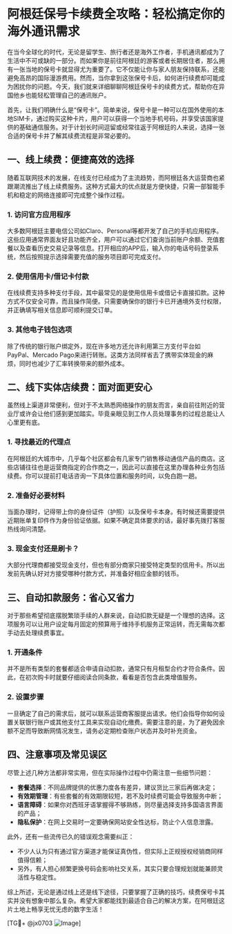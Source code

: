 # 阿根廷保号卡续费全攻略：轻松搞定你的海外通讯需求

在当今全球化的时代，无论是留学生、旅行者还是海外工作者，手机通讯都成为了生活中不可或缺的一部分。而如果你是前往阿根廷的游客或者长期居住者，那么拥有一张当地的保号卡就显得尤为重要了。它不仅能让你与家人朋友保持联系，还能避免高昂的国际漫游费用。然而，当你拿到这张保号卡后，如何进行续费却可能成为困扰你的问题。今天，我们就来详细聊聊阿根廷保号卡的续费方式，帮助你在异国他乡也能轻松管理自己的通讯账户。

首先，让我们明确什么是“保号卡”。简单来说，保号卡是一种可以在国外使用的本地SIM卡，通过购买这种卡片，用户可以获得一个当地手机号码，并享受该国家提供的基础通信服务。对于计划长时间逗留或经常往返于阿根廷的人来说，选择一张合适的保号卡并了解其续费流程是非常必要的。

## 一、线上续费：便捷高效的选择

随着互联网技术的发展，在线支付已经成为了主流趋势，而阿根廷各大运营商也紧跟潮流推出了线上续费服务。这种方式最大的优点就是方便快捷，只需一部智能手机和稳定的网络连接即可完成整个操作过程。

### 1. 访问官方应用程序
大多数阿根廷主要电信公司如Claro、Personal等都开发了自己的手机应用程序。这些应用通常界面友好且功能齐全，用户可以通过它们查询当前账户余额、充值套餐以及查看历史交易记录等信息。打开相应的APP后，输入你的电话号码登录系统，然后按照提示选择需要充值的服务项目即可完成支付。

### 2. 使用信用卡/借记卡付款
在线续费支持多种支付手段，其中最常见的是使用信用卡或借记卡直接扣款。这种方式不仅安全可靠，而且操作简便。只需要确保你的银行卡已开通境外支付权限，并正确填写相关信息即可顺利提交订单。

### 3. 其他电子钱包选项
除了传统的银行账户绑定外，现在许多地方还允许利用第三方支付平台如PayPal、Mercado Pago来进行转账。这类方法同样省去了携带实体现金的麻烦，同时也减少了汇率转换带来的额外成本。

## 二、线下实体店续费：面对面更安心

虽然线上渠道非常便利，但对于不太熟悉网络操作的朋友而言，亲自前往附近的营业厅或许会让他们感到更加踏实。毕竟亲眼见到工作人员处理事务的过程总能让人心里更有底。

### 1. 寻找最近的代理点
在阿根廷的大城市中，几乎每个社区都会有几家专门销售移动通信产品的商店。这些店铺往往也是运营商指定的合作商之一，因此可以直接在这里办理各种业务包括续费。你可以提前打电话咨询一下具体位置和服务时间，以免白跑一趟。

### 2. 准备好必要材料
当面办理时，记得带上你的身份证件（护照）以及保号卡本身。有时候还需要提供近期账单复印件作为身份验证依据。如果不确定具体要求的话，最好事先拨打客服热线询问清楚。

### 3. 现金支付还是刷卡？
大部分代理商都接受现金支付，但也有部分商家只接受特定类型的信用卡。所以出发前先确认好对方接受哪种付款方式，并准备好相应金额的钱币。

## 三、自动扣款服务：省心又省力

对于那些希望彻底摆脱繁琐手续的人群来说，自动扣款无疑是一个理想的选择。这项服务可以让用户设定每月固定的预算用于维持手机服务正常运转，而无需每次都手动去处理续费事宜。

### 1. 开通条件
并不是所有类型的套餐都适合申请自动扣款，通常只有月租型合约才符合条件。因此，在初次购卡时就要仔细阅读合同条款，看看是否包含此类增值服务。

### 2. 设置步骤
一旦确定了自己的需求后，就可以联系运营商客服提出请求。他们会指导你如何设置关联银行账户或其他支付工具来实现自动化缴费。需要注意的是，为了避免因余额不足而导致断网情况发生，请务必定期检查账户状态并及时补充资金。

## 四、注意事项及常见误区

尽管上述几种方法都非常实用，但在实际操作过程中仍需注意一些细节问题：

- **套餐选择**：不同品牌提供的优惠力度各有差异，建议货比三家后再做决定；
- **有效期管理**：有些套餐的有效期限较短，若不及时续费可能会导致服务中断；
- **语言障碍**：如果你对西班牙语掌握得不够熟练，则尽量选择支持多国语言界面的产品；
- **隐私保护**：在网上交易时一定要确保网站安全性达标，防止个人信息泄露。

此外，还有一些流传已久的错误观念需要纠正：
- 不少人认为只有通过官方渠道才能保证真伪性，但实际上正规授权经销商同样值得信赖；
- 另外，有人担心频繁更换号码会影响社交关系，其实只要合理规划就能兼顾灵活性与稳定性。

综上所述，无论是通过线上还是线下途径，只要掌握了正确的技巧，续费保号卡其实并没有想象中那么复杂。希望大家都能找到最适合自己的解决方案，在阿根廷这片土地上畅享无忧无虑的数字生活！ 

[TG💪+ @jx0703 ![Image](https://github.com/user-attachments/assets/dbca1d08-cadb-493c-b0ec-ad6f7a83f270)]